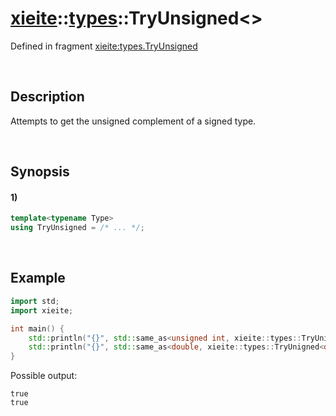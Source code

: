 # [xieite](../../xieite.md)\:\:[types](../../types.md)\:\:TryUnsigned\<\>
Defined in fragment [xieite:types.TryUnsigned](../../../src/types/try_unsigned.cpp)

&nbsp;

## Description
Attempts to get the unsigned complement of a signed type.

&nbsp;

## Synopsis
#### 1)
```cpp
template<typename Type>
using TryUnsigned = /* ... */;
```

&nbsp;

## Example
```cpp
import std;
import xieite;

int main() {
    std::println("{}", std::same_as<unsigned int, xieite::types::TryUnigned<int>>);
    std::println("{}", std::same_as<double, xieite::types::TryUnigned<double>>);
}
```
Possible output:
```
true
true
```
